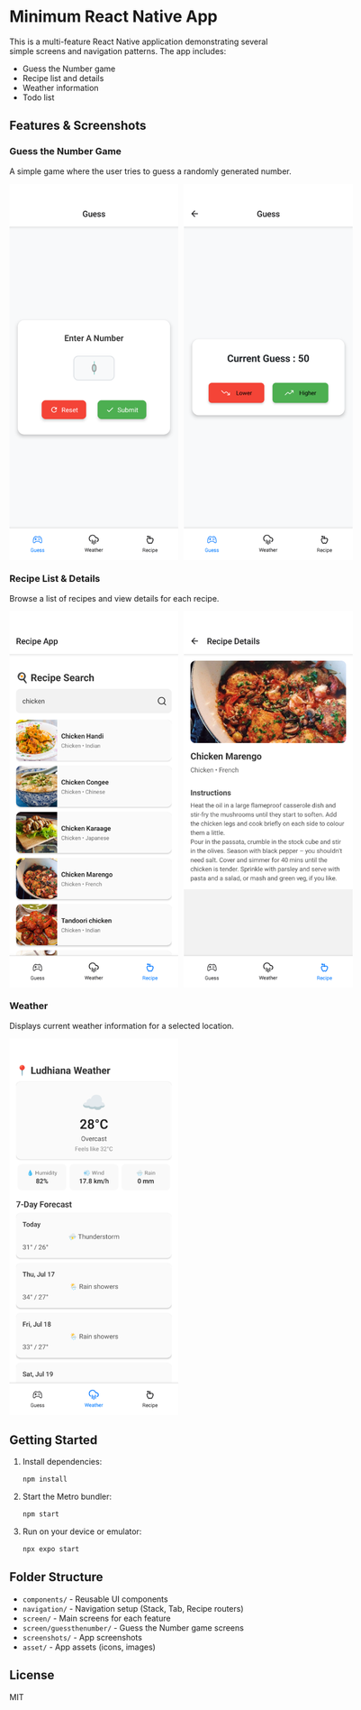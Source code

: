 # Minimum React Native App

This is a multi-feature React Native application demonstrating several simple screens and navigation patterns. The app includes:

- Guess the Number game
- Recipe list and details
- Weather information
- Todo list

## Features & Screenshots

### Guess the Number Game
A simple game where the user tries to guess a randomly generated number.

<div style="display: flex; gap: 10px;">
   <img src="screenshots/guess-1.png" alt="Guess the Number - Start" width="300" />
   <img src="screenshots/guess-2.png" alt="Guess the Number - Gameplay" width="300" />
</div>


### Recipe List & Details
Browse a list of recipes and view details for each recipe.

<div style="display: flex; gap: 10px;">
   <img src="screenshots/recipe-1.png" alt="Recipe List" width="300" />
   <img src="screenshots/recipe-2.png" alt="Recipe Details" width="300" />
</div>


### Weather
Displays current weather information for a selected location.

<img src="screenshots/weather-1.png" alt="Weather Screen" width="300" />


## Getting Started

1. Install dependencies:
   ```bash
   npm install
   ```
2. Start the Metro bundler:
   ```bash
   npm start
   ```
3. Run on your device or emulator:
   ```bash
   npx expo start
   ```

## Folder Structure
- `components/` - Reusable UI components
- `navigation/` - Navigation setup (Stack, Tab, Recipe routers)
- `screen/` - Main screens for each feature
- `screen/guessthenumber/` - Guess the Number game screens
- `screenshots/` - App screenshots
- `asset/` - App assets (icons, images)

## License
MIT
